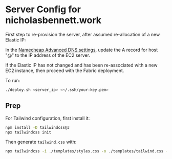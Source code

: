 # Server Config for nicholasbennett.work

First step to re-provision the server, after assumed re-allocation of a new Elastic IP:

In the [Namecheap Advanced DNS settings](https://ap.www.namecheap.com/Domains/DomainControlPanel/nicholasbennett.work/advancedns), update the A record for host "@" to the IP address of the EC2 server.

If the Elastic IP has not changed and has  been re-associated with a new EC2 instance, then proceed with the Fabric deployment.

To run:

```bash
./deploy.sh <server_ip> <~/.ssh/your-key.pem>
```

## Prep

For Tailwind configuration, first install it:

```bash
npm install -D tailwindcss@3
npx tailwindcss init
```

Then generate `tailwind.css` with:

```bash
npx tailwindcss -i ./templates/styles.css -o ./templates/tailwind.css --minify
```